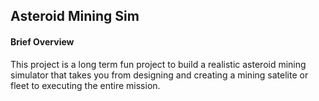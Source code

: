 ## Asteroid Mining Sim

#### Brief Overview

This project is a long term fun project to build a realistic asteroid mining simulator that takes you from designing and creating a mining satelite or fleet to executing the entire mission.
